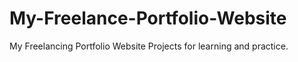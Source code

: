# My-Freelance-Portfolio-Website
My Freelancing Portfolio Website Projects for learning and practice.
